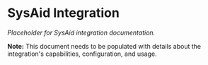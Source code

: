 # SysAid Integration

*Placeholder for SysAid integration documentation.*

**Note:** This document needs to be populated with details about the integration's capabilities, configuration, and usage.

